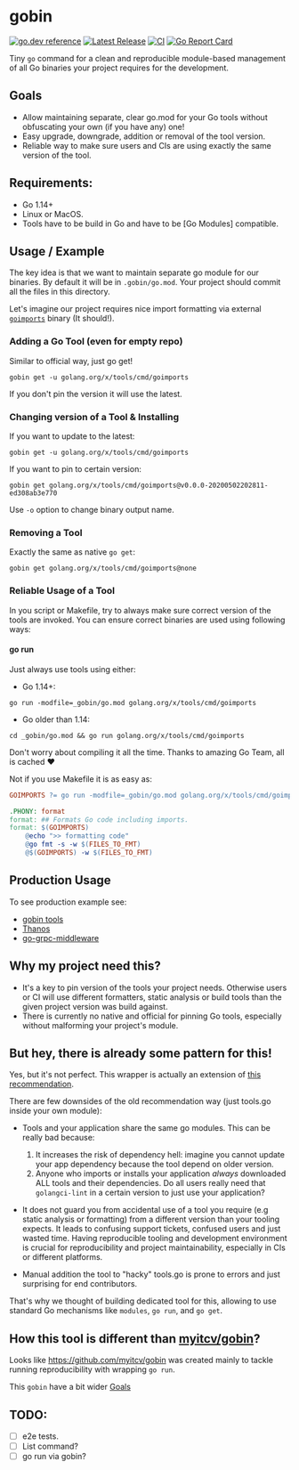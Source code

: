 # gobin
[![go.dev reference](https://img.shields.io/badge/go.dev-reference-007d9c?logo=go&logoColor=white&style=flat-square)](https://pkg.go.dev/github.com/bwplotka/gobin)
[![Latest Release](https://img.shields.io/github/release/bwplotka/gobin.svg?style=flat-square)](https://github.com/bwplotka/gobin/releases/latest)
[![CI](https://github.com/bwplotka/gobin/workflows/go/badge.svg)](https://github.com/bwplotka/gobin/actions?query=workflow%3Ago)
[![Go Report Card](https://goreportcard.com/badge/github.com/bwplotka/gobin)](https://goreportcard.com/report/github.com/bwplotka/gobin)

Tiny `go` command for a clean and reproducible module-based management of all Go binaries your project requires for the development.

## Goals

* Allow maintaining separate, clear go.mod for your Go tools without obfuscating your own (if you have any) one!
* Easy upgrade, downgrade, addition or removal of the tool version.
* Reliable way to make sure users and CIs are using exactly the same version of the tool.

## Requirements:

* Go 1.14+
* Linux or MacOS.
* Tools have to be build in Go and have to be [Go Modules] compatible.

## Usage / Example

The key idea is that we want to maintain separate go module for our binaries. By default it will be in `.gobin/go.mod`.
Your project should commit all the files in this directory.

Let's imagine our project requires nice import formatting via external [`goimports`](https://pkg.go.dev/golang.org/x/tools/cmd/goimports?tab=doc) binary (It should!).

### Adding a Go Tool (even for empty repo)

Similar to official way, just go get!

`gobin get -u golang.org/x/tools/cmd/goimports`

If you don't pin the version it will use the latest.

### Changing version of a Tool & Installing

If you want to update to the latest:

`gobin get -u golang.org/x/tools/cmd/goimports`

If you want to pin to certain version:

`gobin get golang.org/x/tools/cmd/goimports@v0.0.0-20200502202811-ed308ab3e770`

Use `-o` option to change binary output name.

### Removing a Tool

Exactly the same as native `go get`:

`gobin get golang.org/x/tools/cmd/goimports@none`

### Reliable Usage of a Tool

In you script or Makefile, try to always make sure correct version of the tools are invoked.
You can ensure correct binaries are used using following ways:

#### go run

Just always use tools using either:

* Go 1.14+:

`go run -modfile=_gobin/go.mod golang.org/x/tools/cmd/goimports`

* Go older than 1.14:

`cd _gobin/go.mod && go run golang.org/x/tools/cmd/goimports`

Don't worry about compiling it all the time. Thanks to amazing Go Team, all is cached ❤️

Not if you use Makefile it is as easy as:

```Makefile
GOIMPORTS ?= go run -modfile=_gobin/go.mod golang.org/x/tools/cmd/goimports

.PHONY: format
format: ## Formats Go code including imports.
format: $(GOIMPORTS)
	@echo ">> formatting code"
	@go fmt -s -w $(FILES_TO_FMT)
	@$(GOIMPORTS) -w $(FILES_TO_FMT)
```

## Production Usage

To see production example see:

 * [gobin tools](WIP)
 * [Thanos](WIP)
 * [go-grpc-middleware](WIP)

## Why my project need this?

* It's a key to pin version of the tools your project needs. Otherwise users or CI will use different formatters, static analysis or build tools than the
given project version was build against.
* There is currently no native and official for pinning Go tools, especially without malforming your project's module.

## But hey, there is already some pattern for this!

Yes, but it's not perfect. This wrapper is actually an extension of [this recommendation](https://github.com/golang/go/issues/25922#issuecomment-590529870).

There are few downsides of the old recommendation way (just tools.go inside your own module):

* Tools and your application share the same go modules. This can be really bad because:

  1. It increases the risk of dependency hell: imagine you cannot update your app dependency because the tool depend on older version.
  2. Anyone who imports or installs your application *always* downloaded ALL tools and their dependencies. Do all users really need that `golangci-lint` in a certain version to
  just use your application?

* It does not guard you from accidental use of a tool you require (e.g static analysis or formatting) from a different version than your tooling expects.
It leads to confusing support tickets, confused users and just wasted time. Having reproducible tooling and development environment is crucial for reproducibility
and project maintainability, especially in CIs or different platforms.

* Manual addition the tool to "hacky" tools.go is prone to errors and just surprising for end contributors.

That's why we thought of building dedicated tool for this, allowing to use standard Go mechanisms like `modules`, `go run`, and `go get`.

## How this tool is different than [myitcv/gobin](https://github.com/myitcv/gobin)?

Looks like https://github.com/myitcv/gobin was created mainly to tackle running reproducibility with wrapping `go run`.

This `gobin` have a bit wider [Goals](#Goals)

## TODO:

* [ ] e2e tests.
* [ ] List command?
* [ ] go run via gobin?
